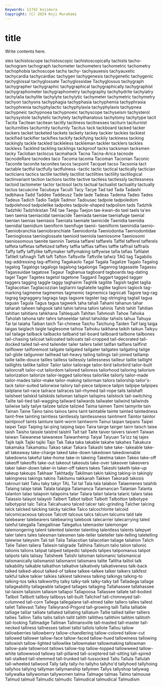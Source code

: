 ```yaml
---
Keywords: 11742 kojimura
Copyright: (C) 2024 Koji Murakami
---
```


# title

Write contents here.



stes tachistoscope tachistoscopic tachistoscopically tachists tacho- tachogram tachograph tachometer tachometers
tachometric tachometry tachophobia tachoscope tachs tachy- tachyauxesis tachyauxetic tachycardia tachycardiac
tachygen tachygenesis tachygenetic tachygenic tachyglossal tachyglossate Tachyglossidae Tachyglossus tachygraph tachygrapher
tachygraphic tachygraphical tachygraphically tachygraphist tachygraphometer tachygraphometry tachygraphy tachyhydrite tachyiatry tachylalia
tachylite tachylyte tachylytic tachymeter tachymetric tachymetry tachyon tachyons tachyphagia tachyphasia
tachyphemia tachyphrasia tachyphrenia tachyphylactic tachyphylaxia tachyphylaxis tachypnea tachypneic tachypnoea tachypnoeic
tachyscope tachyseism tachysterol tachysystole tachytelic tachytely tachythanatous tachytomy tachytype tacit
Tacita Tacitean tacitean tacitly tacitness tacitnesses taciturn taciturnist taciturnities taciturnity
taciturnly Tacitus tack tackboard tacked tacker tackers tacket tacketed tackets
tackety tackey tackier tackies tackiest tackified tackifier tackifies tackify tackifying
tackily tackiness tacking tackingly tackle tackled tackleless tackleman tackler tacklers
tackles tackless Tacklind tackling tacklings tackproof tacks tacksman tacksmen tacky
Tacloban taclocus tacmahack Tacna Tacna-Arica tacnode tacnodeRare tacnodes taco Tacoma
tacoma Tacoman Taconian Taconic Taconite taconite taconites tacos tacpoint Tacquet
tacso Tacsonia tact tactable tactful tactfully tactfulness -tactic tactic tactical
tactically tactician tacticians tactics tactile tactilely tactilist tactilities tactility tactilogical
tactinvariant taction tactions tactite tactive tactless tactlessly tactlessness tactoid tactometer
tactor tactosol tacts tactual tactualist tactuality tactually tactus tacuacine Tacubaya
Taculli Tacy Tacye Tad tad Tada Tadashi tadbhava Tadd Taddeo
Taddeusz Tade tade Tadeas Tadema Tadeo Tades Tadeus Tadich Tadio
Tadjik Tadmor Tadousac tadpole tadpoledom tadpolehood tadpolelike tadpoles tadpole-shaped tadpolism
tads Tadzhik Tadzhiki Tadzhikistan TAE tae Taegu Taejon tae-kwan-do tael
taels ta'en taen taenia taeniacidal taeniacide Taeniada taeniae taeniafuge taenial
taenian taenias taeniasis Taeniata taeniate taenicide Taenidia taenidia taenidial taenidium
taeniform taenifuge taenii- taeniiform taeninidia taenio- Taeniobranchia taeniobranchiate Taeniodonta Taeniodontia
Taeniodontidae Taenioglossa taenioglossate taenioid taeniola taeniosome Taeniosomi taeniosomous taenite taennin
Taetsia taffarel taffarels Taffel tafferel tafferels taffeta taffetas taffetized taffety
taffia taffias taffies taffle taffrail taffrails Taffy taffy taffylike taffymaker
taffymaking taffywise tafia tafias Tafilalet Tafilelt tafinagh Taft taft Tafton
Taftsville Taftville tafwiz TAG tag Tagabilis tag-addressing tag-affixing Tagakaolo Tagal
Tagala Tagalize Tagalo Tagalog tagalog Tagalogs tagalogs tagalong tagalongs Taganrog
tagasaste Tagassu Tagassuidae tagatose Tagaur Tagbanua tagboard tagboards tag-dating tagel
Tager Tagetes tagetol tagetone Taggard Taggart tagged tagger taggers tagging
taggle taggy taghairm Taghlik tagilite Tagish taglet taglia Tagliacotian Tagliacozzian
tagliarini tagliatelle taglike taglioni taglock tag-marking tagmeme tagmemes tagmemic tagmemics
tagnicati Tagore tag-rag tagrag tagraggery tagrags tags tagsore tagster tag-stringing
tagtail tagua taguan Tagula Tagus tagus tagwerk taha tahali Tahami
tahanun tahar taharah taheen tahgook tahil tahin tahina tahini tahinis
Tahiti tahiti Tahitian tahitian tahitians tahkhana Tahlequah Tahltan Tahmosh Tahoe
Tahoka Taholah tahona tahr tahrs tahseeldar tahsil tahsildar tahsils tahua
Tahuya Tai tai taiaha Taiban taich Tai-chinese Taichu Taichung Taiden
Taif taig taiga taigas taiglach taigle taiglesome taihoa Taihoku taikhana
taikih taikun Taikyu tail tailage tailback tailbacks tailband tail-board tailboard
tailbone tailbones tail-chasing tailcoat tailcoated tailcoats tail-cropped tail-decorated tail-docked tailed
tail-end tailender tailer tailers tailet tailfan tailfans tailfirst tailflower tailforemost
tailgate tailgated tailgater tailgates tailgating tailge tail-glide tailgunner tailhead tail-heavy
tailing tailings tail-joined taillamp taille taille-douce tailles tailless taillessly taillessness
tailleur taillie taillight taillights taillike tailloir Tailor tailor tailorage tailor-bird
tailorbird tailor-built tailorcraft tailor-cut tailordom tailored tailoress tailorhood tailoring tailorism
tailorization tailorize tailor-legged tailorless tailorlike tailorly tailor-made tailor-mades tailor-make tailor-making
tailorman tailors tailorship tailor's-tack tailor-suited tailorwise tailory tail-piece tailpiece tailpin
tailpipe tailpipes tailplane tail-race tailrace tailraces tail-rhymed tail-rope tails tailshaft
tailsheet tailskid tailskids tailsman tailspin tailspins tailstock tail-switching Tailte tail-tied
tail-wagging tailward tailwards tailwater tailwind tailwinds tailwise taily tailye tailzee
tailzie tailzied Taima taimen Taimi taimyrite tain Tainan Taine Taino
taino tainos tains taint taintable tainte tainted taintedness taint-free tainting
taintless taintlessly taintlessness taintment Taintor taintor taintproof taints tainture taint-worm
taintworm Tainui taipan taipans Taipei taipei Taipi Taiping tai-ping taiping
taipo Taira tairge tairger tairn taisch taise taish Taisho taissle
taistrel taistril Tait tait Taite taiver taivers taivert Taiwan taiwan
Taiwanese taiwanese Taiwanhemp Taiyal Taiyuan Ta'izz taj tajes Tajik tajik
Tajiki tajiki Tajo Tak Taka taka takable takahe takahes Takakura
takamaka Takamatsu Takao takar Takara Takashi take take- takeable take-all
takeaway take-charge taked take-down takedown takedownable takedowns takeful take-home take-in
takeing Takelma taken Takeo take-off takeoff takeoffs take-out takeout takeouts
take-over takeover takeovers taker taker-down taker-in taker-off takers takes Takeshi
taketh take-up takeup takeups Takhaar Takhtadjy Takilman takin taking taking-in
takingly takingness takings takins Takitumu takkanah Takken Takoradi takosis takrouri
takt Taku taky takyr TAL Tal tal Tala tala talabon
Talaemenes talahib Talaing talaje talak Talala talalgia Talamanca Talamancan Talanian
Talanta talanton talao talapoin talapoins talar Talara talari talaria talaric
talars talas Talassio talayot talayoti Talbert Talbot talbot Talbott Talbotton
talbotype talbotypist talc Talca Talcahuano talced talcer talc-grinding Talcher talcing
talck talcked talcking talcky talclike Talco talcochlorite talcoid talcomicaceous talcose
Talcott talcous talcs talcum talcums tald tale talebearer talebearers talebearing
talebook talecarrier talecarrying taled taleful talegalla Talegallinae Talegallus talemaster talemonger
talemongering talent talented talenter talenting talentless talents talepyet taler talers
tales talesman talesmen tale-teller taleteller tale-telling taletelling talewise taleysim Tali
tali Talia Taliacotian taliacotian taliage taliation Talich Talie Talien taliera
Taliesin taligrade Talihina Talinum talio talion talionic talionis talions talipat
taliped talipedic talipeds talipes talipomanus talipot talipots talis talisay Talisheek
Talishi talisman talismanic talismanical talismanically talismanist talismanni talismans talite Talitha
talitol talk talkability talkable talkathon talkative talkatively talkativeness talk-back talked
talked-about talked-of talkee talkee-talkee talker talkers talkfest talkful talkie talkier
talkies talkiest talkiness talking talkings talking-to talking-tos talks talkworthy talky
talky-talk talky-talky tall Talladega tallage tallageability tallageable tallaged tallages tallaging
Tallahassee tallahassee tal-laisim tallaisim tallaism tallapoi Tallapoosa Tallassee tallate tall-bodied
Tallbot Tallbott tallboy tallboys tall-built Tallchief tall-chimneyed tall-columned tall-corn Tallega
tallegalane tall-elmed taller tallero talles tallest tallet Tallevast Talley Talleyrand-Prigord
tall-growing talli Tallia talliable talliage talliar talliate talliated talliating talliatum
Tallie tallied tallier talliers tallies Tallinn Tallis tallis tallish tallit
tallith tallithes tallithim tallitim tallitoth tall-looking Tallmadge Tallman Tallmansville tall-masted
tall-master tall-necked tallness tallnesses talloel tallol tallols tallote Tallou tallow
tallowberries tallowberry tallow-chandlering tallow-colored tallow-cut tallowed tallower tallow-face tallow-faced tallow-hued
tallowiness tallowing tallowish tallow-lighted tallowlike tallowmaker tallowmaking tallowman tallow-pale tallowroot
tallows tallow-top tallow-topped tallowweed tallow-white tallowwood tallowy tall-pillared tall-sceptered tall-sitting
tall-spired tall-stalked tall-stemmed tall-trunked tall-tussocked Tallu Tallula Tallulah tall-wheeled tallwood
Tally tally tally-ho tallyho tallyho'd tallyhoed tallyhoing tallyhos tallying tallyman
tallymanship tallymen Tallys tallyshop tallywag tallywalka tallywoman tallywomen talma Talmage
talmas Talmo talmouse Talmud talmud Talmudic talmudic Talmudical talmudical Talmudism
